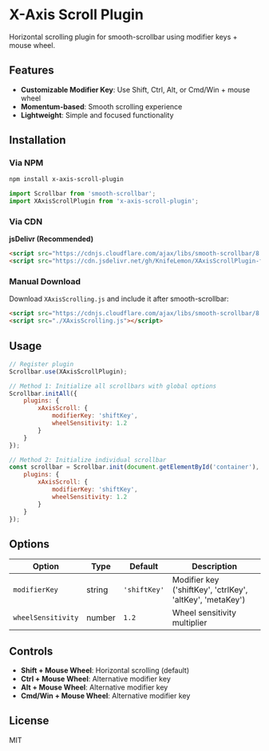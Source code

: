 # X-Axis Scroll Plugin

Horizontal scrolling plugin for smooth-scrollbar using modifier keys + mouse wheel.

## Features

- **Customizable Modifier Key**: Use Shift, Ctrl, Alt, or Cmd/Win + mouse wheel
- **Momentum-based**: Smooth scrolling experience
- **Lightweight**: Simple and focused functionality

## Installation

### Via NPM

```bash
npm install x-axis-scroll-plugin
```

```javascript
import Scrollbar from 'smooth-scrollbar';
import XAxisScrollPlugin from 'x-axis-scroll-plugin';
```

### Via CDN

**jsDelivr (Recommended)**
```html
<script src="https://cdnjs.cloudflare.com/ajax/libs/smooth-scrollbar/8.8.4/smooth-scrollbar.min.js"></script>
<script src="https://cdn.jsdelivr.net/gh/KnifeLemon/XAxisScrollPlugin-for-smooth-scrollbar@v1.0.0/XAxisScrolling.js"></script>
```

### Manual Download

Download `XAxisScrolling.js` and include it after smooth-scrollbar:

```html
<script src="https://cdnjs.cloudflare.com/ajax/libs/smooth-scrollbar/8.8.4/smooth-scrollbar.min.js"></script>
<script src="./XAxisScrolling.js"></script>
```

## Usage

```javascript
// Register plugin
Scrollbar.use(XAxisScrollPlugin);

// Method 1: Initialize all scrollbars with global options
Scrollbar.initAll({
    plugins: {
        xAxisScroll: {
            modifierKey: 'shiftKey',
            wheelSensitivity: 1.2
        }
    }
});

// Method 2: Initialize individual scrollbar
const scrollbar = Scrollbar.init(document.getElementById('container'), {
    plugins: {
        xAxisScroll: {
            modifierKey: 'shiftKey',
            wheelSensitivity: 1.2
        }
    }
});
```

## Options

| Option | Type | Default | Description |
|--------|------|---------|-------------|
| `modifierKey` | string | `'shiftKey'` | Modifier key ('shiftKey', 'ctrlKey', 'altKey', 'metaKey') |
| `wheelSensitivity` | number | `1.2` | Wheel sensitivity multiplier |

## Controls

- **Shift + Mouse Wheel**: Horizontal scrolling (default)
- **Ctrl + Mouse Wheel**: Alternative modifier key
- **Alt + Mouse Wheel**: Alternative modifier key  
- **Cmd/Win + Mouse Wheel**: Alternative modifier key

## License

MIT